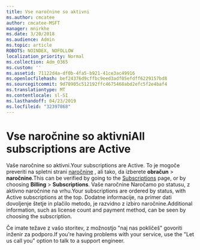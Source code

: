 ```yaml
---
title: Vse naročnine so aktivni
ms.author: cmcatee
author: cmcatee-MSFT
manager: mnirkhe
ms.date: 3/20/2018
ms.audience: Admin
ms.topic: article
ROBOTS: NOINDEX, NOFOLLOW
localization_priority: Normal
ms.collection: Adm_O365
ms.custom: ''
ms.assetid: 71122d4a-df0b-4fa5-b921-41ce3ac49916
ms.openlocfilehash: bef24376d9cffbc9eed3adf05efdff6229157bd8
ms.sourcegitcommit: 9d78905c512192ffc4675468abd2efc5f2e4baf4
ms.translationtype: MT
ms.contentlocale: sl-SI
ms.lasthandoff: 04/23/2019
ms.locfileid: "32397868"
---
```

# <a name="all-subscriptions-are-active"></a><span data-ttu-id="37bfa-102">Vse naročnine so aktivni</span><span class="sxs-lookup"><span data-stu-id="37bfa-102">All subscriptions are Active</span></span>

<span data-ttu-id="37bfa-103">Vaše naročnine so aktivni.</span><span class="sxs-lookup"><span data-stu-id="37bfa-103">Your subscriptions are Active.</span></span> <span data-ttu-id="37bfa-104">To je mogoče preveriti na spletni strani [naročnine](https://go.microsoft.com/fwlink/p/?linkid=842054) , ali tako, da izberete **obračun** \> **naročnine**.</span><span class="sxs-lookup"><span data-stu-id="37bfa-104">This can be verified by going to the [Subscriptions](https://go.microsoft.com/fwlink/p/?linkid=842054) page, or by choosing **Billing** \> **Subscriptions**.</span></span> <span data-ttu-id="37bfa-105">Vaše naročnine Naročamo po statusu, z aktivno naročnine na vrhu.</span><span class="sxs-lookup"><span data-stu-id="37bfa-105">Your subscriptions are ordered by status, with Active subscriptions at the top.</span></span> <span data-ttu-id="37bfa-106">Dodatne informacije, na primer dati dovoljenje štetje in plačilo metodo, je razvidno z izbiro naročnine.</span><span class="sxs-lookup"><span data-stu-id="37bfa-106">Additional information, such as license count and payment method, can be seen by choosing the subscription.</span></span>
  
<span data-ttu-id="37bfa-107">Če imate težave z vašo storitev, z možnostjo "naj nas pokličeš" govoriti inženir za podporo.</span><span class="sxs-lookup"><span data-stu-id="37bfa-107">If you're having problems with your service, use the "Let us call you" option to talk to a support engineer.</span></span>
  


